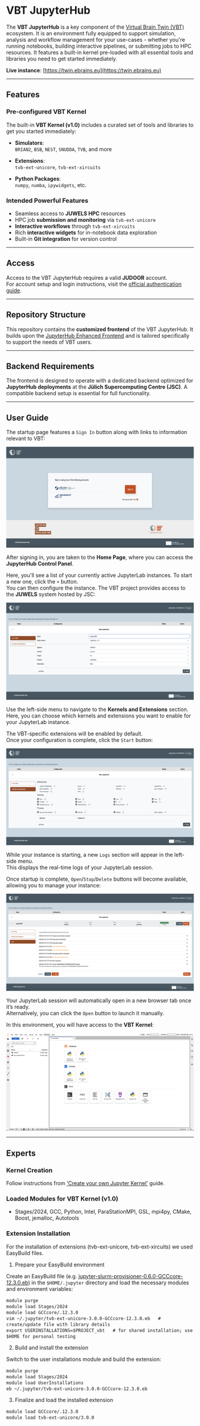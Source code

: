 # VBT JupyterHub

The **VBT JupyterHub** is a key component of the [Virtual Brain Twin (VBT)](https://www.virtualbraintwin.eu) 
ecosystem. It is an environment fully equipped to support simulation, analysis and workflow management for your 
use-cases - whether you're running notebooks, building interactive pipelines, or submitting jobs 
to HPC resources. It features a built-in kernel pre-loaded with all essential tools and libraries 
you need to get started immediately.

**Live instance**: [https://twin.ebrains.eu](https://twin.ebrains.eu)

---

## Features

### Pre-configured VBT Kernel

The built-in **VBT Kernel (v1.0)** includes a curated set of tools and libraries to get you started immediately:

- **Simulators**:  
  `BRIAN2`, `BSB`, `NEST`, `SNUDDA`, `TVB`, and more
  
- **Extensions**:  
  `tvb-ext-unicore`, `tvb-ext-xircuits`
  
- **Python Packages**:  
  `numpy`, `numba`, `ipywidgets`, etc.

### Intended Powerful Features

- Seamless access to **JUWELS HPC** resources
- HPC job **submission and monitoring** via `tvb-ext-unicore`
- **Interactive workflows** through `tvb-ext-xircuits`
- Rich **interactive widgets** for in-notebook data exploration
- Built-in **Git integration** for version control

---

## Access

Access to the VBT JupyterHub requires a valid **JUDOOR** account.  
For account setup and login instructions, visit the [official authentication guide](https://jupyterjsc.pages.jsc.fz-juelich.de/docs/jupyterjsc/authentication).

---

## Repository Structure

This repository contains the **customized frontend** of the VBT JupyterHub. It builds upon the [JupyterHub 
Enhanced Frontend](https://github.com/jsc-jupyter/base-frontend) and is tailored specifically to support the 
needs of VBT users.

---

## Backend Requirements

The frontend is designed to operate with a dedicated backend optimized for **JupyterHub deployments** at 
the **Jülich Supercomputing Centre (JSC)**. A compatible backend setup is essential for full functionality.

---

## User Guide

The startup page features a `Sign In` button along with links to information relevant to VBT:

![Login Page](docs/loginpage.png)

After signing in, you are taken to the **Home Page**, where you can access the **JupyterHub Control Panel**.

Here, you'll see a list of your currently active JupyterLab instances. To start a new one, click the `+` button.  
You can then configure the instance. The VBT project provides access to the **JUWELS** system hosted by JSC:

![Home Page](docs/homepage.png)

Use the left-side menu to navigate to the **Kernels and Extensions** section.  
Here, you can choose which kernels and extensions you want to enable for your JupyterLab instance.

The VBT-specific extensions will be enabled by default.  
Once your configuration is complete, click the `Start` button:

![Kernels](docs/kernels.png)

While your instance is starting, a new `Logs` section will appear in the left-side menu.  
This displays the real-time logs of your JupyterLab session.

Once startup is complete, `Open`/`Stop`/`Delete` buttons will become available, allowing you to manage your instance:

![Logs](docs/logs.png)

Your JupyterLab session will automatically open in a new browser tab once it’s ready.  
Alternatively, you can click the `Open` button to launch it manually.

In this environment, you will have access to the **VBT Kernel**:

![JLab](docs/jlab.png)

---

## Experts

### Kernel Creation
  Follow instructions from ['Create your own Jupyter Kernel'](https://gitlab.jsc.fz-juelich.de/jupyter4jsc/training-2024.04-jupyter4hpc/-/blob/main/day1_introduction/5_create-kernels/2-create_JupyterKernel_general.ipynb?ref_type=heads) guide.


### Loaded Modules for **VBT Kernel (v1.0)**

- Stages/2024, GCC, Python, Intel,  ParaStationMPI, GSL, mpi4py, CMake, Boost, jemalloc, Autotools


### Extension Installation

For the installation of extensions (tvb-ext-unicore, tvb-ext-xircuits) we used EasyBuild files.
  
1. Prepare your EasyBuild environment

  Create an EasyBuild file (e.g. [jupyter-slurm-provisioner-0.6.0-GCCcore-12.3.0.eb](https://github.com/easybuilders/JSC/blob/2024/Golden_Repo/j/jupyter-slurm-provisioner/jupyter-slurm-provisioner-0.6.0-GCCcore-12.3.0.eb)) in the `$HOME/.jupyter` directory and load the necessary modules and environment variables:

  ```
  module purge
  module load Stages/2024
  module load GCCcore/.12.3.0
  vim ~/.jupyter/tvb-ext-unicore-3.0.0-GCCcore-12.3.0.eb   # create/update file with library details
  export USERINSTALLATIONS=$PROJECT_vbt   # for shared installation; use $HOME for personal testing
  ```
   
2. Build and install the extension

  Switch to the user installations module and build the extension:

  ```
  module purge
  module load Stages/2024
  module load UserInstallations
  eb ~/.jupyter/tvb-ext-unicore-3.0.0-GCCcore-12.3.0.eb
  ```

3. Finalize and load the installed extension

  ```
  module load GCCcore/.12.3.0
  module load tvb-ext-unicore/3.0.0
  ```